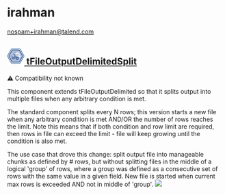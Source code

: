 # irahman
  <nospam+irahman@talend.com>

## <a href='./components/tFileOutputDelimitedSplit/readme.md'><img src='./components/tFileOutputDelimitedSplit/logo.jpg' width='40' height='40'> tFileOutputDelimitedSplit</a>
 :warning: Compatibility not known

This component extends tFileOutputDelimited so that it splits output into multiple files when any arbitrary condition is met.

The standard component splits every N rows; this version starts a new file when any arbitrary condition is met AND/OR the number of rows reaches the limit. Note this means that if both condition and row limit are required, then rows in file can exceed the limit - file will keep growing until the condition is also met.

The use case that drove this change: split output file into manageable chunks as defined by # rows, but without splitting files in the middle of a logical 'group' of rows, where a group was defined as a consecutive set of rows with the same value in a given field. New file is started when current max rows is exceeded AND not in middle of 'group'.
<img src='./components/tFileOutputDelimitedSplit/sample.jpg'>
